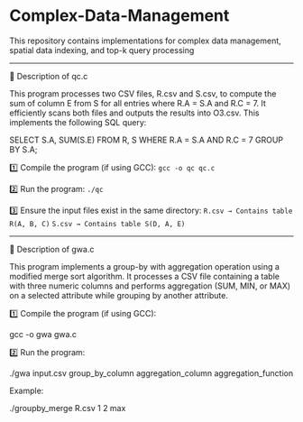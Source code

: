 # Complex-Data-Management
This repository contains implementations for complex data management, spatial data indexing, and top-k query processing

-----------------------------------------------------------------------------------------------------------------------------------------------

📌 Description of qc.c

This program processes two CSV files, R.csv and S.csv, to compute the sum of column E from S for all entries where R.A = S.A and R.C = 7. 
It efficiently scans both files and outputs the results into O3.csv. This implements the following SQL query:


SELECT S.A, SUM(S.E) 
FROM R, S 
WHERE R.A = S.A AND R.C = 7 
GROUP BY S.A;


1️⃣ Compile the program (if using GCC):
`gcc -o qc qc.c`

2️⃣ Run the program:
`./qc`

3️⃣ Ensure the input files exist in the same directory:
`R.csv → Contains table R(A, B, C)`
`S.csv → Contains table S(D, A, E)`

-----------------------------------------------------------------------------------------------------------------------------------------------

📌 Description of gwa.c

This program implements a group-by with aggregation operation using a modified merge sort algorithm. 
It processes a CSV file containing a table with three numeric columns and performs aggregation (SUM, MIN, or MAX) on a selected attribute while grouping by another attribute.

1️⃣ Compile the program (if using GCC):

gcc -o gwa gwa.c

2️⃣ Run the program:

./gwa input.csv group_by_column aggregation_column aggregation_function

Example:

./groupby_merge R.csv 1 2 max

